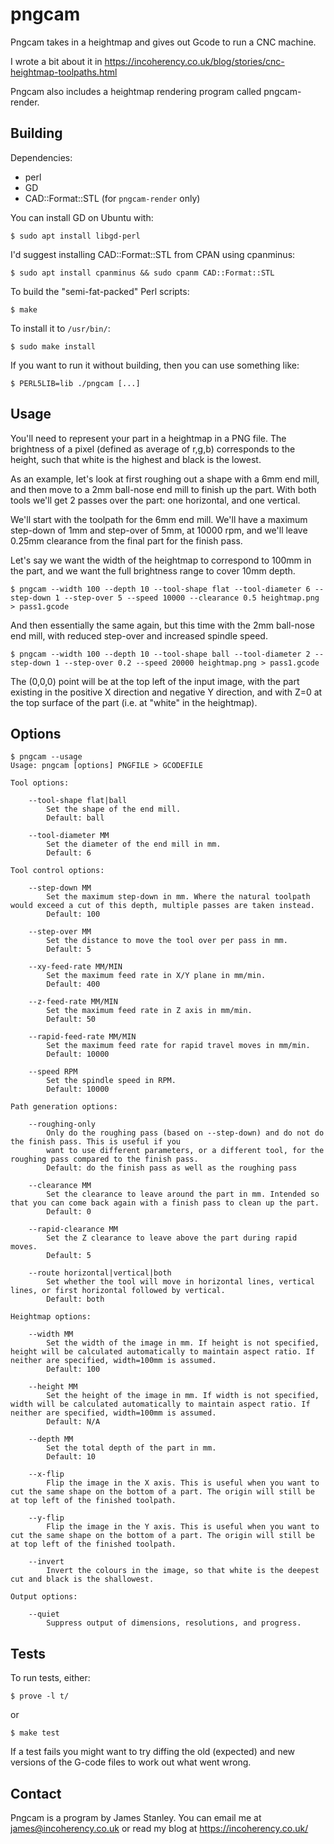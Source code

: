 # pngcam

Pngcam takes in a heightmap and gives out Gcode to run a CNC machine.

I wrote a bit about it in https://incoherency.co.uk/blog/stories/cnc-heightmap-toolpaths.html

Pngcam also includes a heightmap rendering program called pngcam-render.

## Building

Dependencies:

 - perl
 - GD
 - CAD::Format::STL (for `pngcam-render` only)

You can install GD on Ubuntu with:

    $ sudo apt install libgd-perl

I'd suggest installing CAD::Format::STL from CPAN using cpanminus:

    $ sudo apt install cpanminus && sudo cpanm CAD::Format::STL

To build the "semi-fat-packed" Perl scripts:

    $ make

To install it to `/usr/bin/`:

    $ sudo make install

If you want to run it without building, then you can use something like:

    $ PERL5LIB=lib ./pngcam [...]

## Usage

You'll need to represent your part in a heightmap in a PNG file.
The brightness of a pixel (defined as average of r,g,b) corresponds to the height, such that white is the highest and black
is the lowest.

As an example, let's look at first roughing out a shape with a 6mm end mill, and then move to a 2mm ball-nose end mill to finish up the part.
With both tools we'll get 2 passes over the part: one horizontal, and one vertical.

We'll start with the toolpath for the 6mm end mill. We'll have a maximum step-down of 1mm and step-over of 5mm, at 10000 rpm, and
we'll leave 0.25mm clearance from the final part for the finish pass.

Let's say we want the width of the heightmap to correspond to 100mm in the part, and we want the full brightness range to cover 10mm depth.

    $ pngcam --width 100 --depth 10 --tool-shape flat --tool-diameter 6 --step-down 1 --step-over 5 --speed 10000 --clearance 0.5 heightmap.png > pass1.gcode

And then essentially the same again, but this time with the 2mm ball-nose end mill, with reduced step-over and increased spindle speed.

    $ pngcam --width 100 --depth 10 --tool-shape ball --tool-diameter 2 --step-down 1 --step-over 0.2 --speed 20000 heightmap.png > pass1.gcode

The (0,0,0) point will be at the top left of the input image, with the part existing in the positive X direction and negative Y direction, and
with Z=0 at the top surface of the part (i.e. at "white" in the heightmap).

## Options

    $ pngcam --usage
    Usage: pngcam [options] PNGFILE > GCODEFILE

    Tool options:

        --tool-shape flat|ball
            Set the shape of the end mill.
            Default: ball

        --tool-diameter MM
            Set the diameter of the end mill in mm.
            Default: 6

    Tool control options:

        --step-down MM
            Set the maximum step-down in mm. Where the natural toolpath would exceed a cut of this depth, multiple passes are taken instead.
            Default: 100

        --step-over MM
            Set the distance to move the tool over per pass in mm.
            Default: 5

        --xy-feed-rate MM/MIN
            Set the maximum feed rate in X/Y plane in mm/min.
            Default: 400

        --z-feed-rate MM/MIN
            Set the maximum feed rate in Z axis in mm/min.
            Default: 50

        --rapid-feed-rate MM/MIN
            Set the maximum feed rate for rapid travel moves in mm/min.
            Default: 10000

        --speed RPM
            Set the spindle speed in RPM.
            Default: 10000

    Path generation options:

        --roughing-only
            Only do the roughing pass (based on --step-down) and do not do the finish pass. This is useful if you
            want to use different parameters, or a different tool, for the roughing pass compared to the finish pass.
            Default: do the finish pass as well as the roughing pass

        --clearance MM
            Set the clearance to leave around the part in mm. Intended so that you can come back again with a finish pass to clean up the part.
            Default: 0

        --rapid-clearance MM
            Set the Z clearance to leave above the part during rapid moves.
            Default: 5

        --route horizontal|vertical|both
            Set whether the tool will move in horizontal lines, vertical lines, or first horizontal followed by vertical.
            Default: both

    Heightmap options:

        --width MM
            Set the width of the image in mm. If height is not specified, height will be calculated automatically to maintain aspect ratio. If neither are specified, width=100mm is assumed.
            Default: 100

        --height MM
            Set the height of the image in mm. If width is not specified, width will be calculated automatically to maintain aspect ratio. If neither are specified, width=100mm is assumed.
            Default: N/A

        --depth MM
            Set the total depth of the part in mm.
            Default: 10

        --x-flip
            Flip the image in the X axis. This is useful when you want to cut the same shape on the bottom of a part. The origin will still be at top left of the finished toolpath.

        --y-flip
            Flip the image in the Y axis. This is useful when you want to cut the same shape on the bottom of a part. The origin will still be at top left of the finished toolpath.

        --invert
            Invert the colours in the image, so that white is the deepest cut and black is the shallowest.

    Output options:

        --quiet
            Suppress output of dimensions, resolutions, and progress.

## Tests

To run tests, either:

    $ prove -l t/

or

    $ make test

If a test fails you might want to try diffing the old (expected) and new versions of the G-code files to work out what went wrong.

## Contact

Pngcam is a program by James Stanley. You can email me at james@incoherency.co.uk or read my blog at https://incoherency.co.uk/
